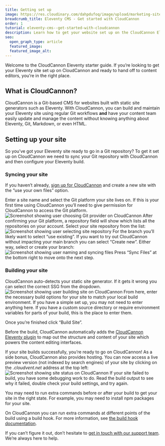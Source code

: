 ```yaml
---
title: Getting set up
image: https://res.cloudinary.com/dahpdufoq/image/upload/marketing-site/eleventy-cloudcannon-tutorial-social.png
breadcrumb_title: Eleventy CMS - Get started with CloudCannon
order: 1
tutorial: eleventy-cms--get-started-with-cloudcannon
description: Learn how to get your website set up on the CloudCannon Eleventy CMS.
seo:
  open_graph_type: article
  featured_image:
  featured_image_alt:
---
```


Welcome to the CloudCannon Eleventy starter guide. If you’re looking to get your Eleventy site set up on CloudCannon and ready to hand off to content editors, you’re in the right place.

## What is CloudCannon?

CloudCannon is a Git-based CMS for websites built with static site generators such as Eleventy. With CloudCannon, you can build and maintain your Eleventy site using regular Git workflows **and** have your content team easily update and manage the content without knowing anything about Eleventy, Git, Markdown, or even HTML.

## Setting up your site

So you’ve got your Eleventy site ready to go in a Git repository? To get it set up on CloudCannon we need to sync your Git repository with CloudCannon and then configure your Eleventy build.

### Syncing your site

If you haven’t already, [sign up for CloudCannon](https://app.cloudcannon.com/register) and create a new site with the “use your own files” option.

Enter a site name and select the Git platform your site lives on. If this is your first time using CloudCannon you’ll need to give permission for CloudCannon to access the Git platform.
![Screenshot showing user choosing Git provider on CloudCannon](https://res.cloudinary.com/dahpdufoq/image/upload/marketing-site/cloudcannon-eleventy-git-provider.png)
 After confirming your Git platform, a repository field will show which lists all the repositories on your account. Select your site repository from the list:
![Screenshot showing user selecting site repository](https://res.cloudinary.com/dahpdufoq/image/upload/marketing-site/cloudcannon-eleventy-repo.png)
 For the branch you’ll likely want to select “use existing”. If you want to try out CloudCannon without impacting your main branch you can select “Create new”. Either way, select or create your branch:
![Screenshot showing user naming and syncing files](https://res.cloudinary.com/dahpdufoq/image/upload/marketing-site/cloudcannon-eleventy-name-and-sync.png)
 Press “Sync Files” at the bottom right to move onto the next step.

### Building your site

CloudCannon auto-detects your static site generator. If it gets it wrong you can select the correct SSG from the dropdown.
![Screenshot showing user building site on CloudCannon](https://res.cloudinary.com/dahpdufoq/image/upload/marketing-site/cloudcannon-eleventy-build.png)
 From here, enter the necessary build options for your site to match your local build environment. If you have a simple set up, you may not need to enter anything here. If you have a custom source directory or require environment variables for parts of your build, this is the place to enter them.

Once you’re finished click “Build Site”.

Before the build, CloudCannon automatically adds the [CloudCannon Eleventy plugin](https://github.com/CloudCannon/eleventy-plugin-cloudcannon) to map out the structure and content of your site which powers the content editing interfaces.

If your site builds successfully, you’re ready to go on CloudCannon\! As a side bonus, CloudCannon also provides hosting. You can now access a live preview version (not indexed by search engines) of your site by clicking on the *.cloudvent.net* address at the top left:
![Screenshot showing site status on CloudCannon ](https://res.cloudinary.com/dahpdufoq/image/upload/marketing-site/cloudcannon-eleventy-status.png)
 If your site failed to build, you have some debugging work to do. Read the build output to see why it failed, double check your build settings, and try again.

You may need to run extra commands before or after your build to get your site in the right state. For example, you may need to install npm packages for your site.

On CloudCannon you can run extra commands at different points of the build using a build hook. For more information, see [the build hook documentation](https://cloudcannon.com/documentation/articles/extending-your-build-process-with-hooks/).

If you can’t figure it out, don’t hesitate to [get in touch with our support team](https://cloudcannon.com/documentation/support/). We’re always here to help.
